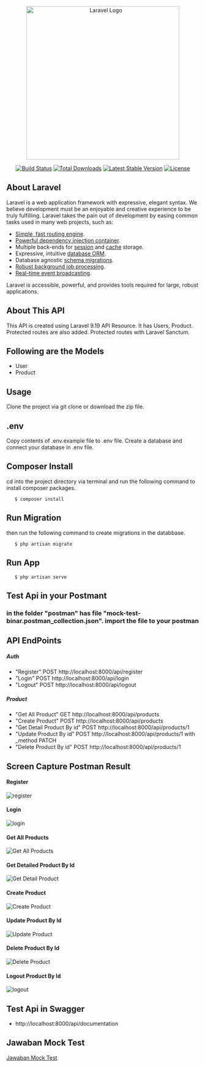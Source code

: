 <p align="center"><a href="https://laravel.com" target="_blank"><img src="https://raw.githubusercontent.com/laravel/art/master/logo-lockup/5%20SVG/2%20CMYK/1%20Full%20Color/laravel-logolockup-cmyk-red.svg" width="400" alt="Laravel Logo"></a></p>

<p align="center">
<a href="https://travis-ci.org/laravel/framework"><img src="https://travis-ci.org/laravel/framework.svg" alt="Build Status"></a>
<a href="https://packagist.org/packages/laravel/framework"><img src="https://img.shields.io/packagist/dt/laravel/framework" alt="Total Downloads"></a>
<a href="https://packagist.org/packages/laravel/framework"><img src="https://img.shields.io/packagist/v/laravel/framework" alt="Latest Stable Version"></a>
<a href="https://packagist.org/packages/laravel/framework"><img src="https://img.shields.io/packagist/l/laravel/framework" alt="License"></a>
</p>

## About Laravel

Laravel is a web application framework with expressive, elegant syntax. We believe development must be an enjoyable and creative experience to be truly fulfilling. Laravel takes the pain out of development by easing common tasks used in many web projects, such as:

-   [Simple, fast routing engine](https://laravel.com/docs/routing).
-   [Powerful dependency injection container](https://laravel.com/docs/container).
-   Multiple back-ends for [session](https://laravel.com/docs/session) and [cache](https://laravel.com/docs/cache) storage.
-   Expressive, intuitive [database ORM](https://laravel.com/docs/eloquent).
-   Database agnostic [schema migrations](https://laravel.com/docs/migrations).
-   [Robust background job processing](https://laravel.com/docs/queues).
-   [Real-time event broadcasting](https://laravel.com/docs/broadcasting).

Laravel is accessible, powerful, and provides tools required for large, robust applications.

## About This API

This API is created using Laravel 9.19 API Resource. It has Users, Product. Protected routes are also added. Protected routes with Laravel Sanctum.

## Following are the Models

-   User
-   Product

## Usage

Clone the project via git clone or download the zip file.

## .env

Copy contents of .env.example file to .env file. Create a database and connect your database in .env file.

## Composer Install

cd into the project directory via terminal and run the following command to install composer packages.

```
   $ composer install
```

## Run Migration

then run the following command to create migrations in the databbase.

```
   $ php artisan migrate
```

## Run App

```
   $ php artisan serve
```

## Test Api in your Postmant

### in the folder "postman" has file "mock-test-binar.postman_collection.json". import the file to your postman

## API EndPoints

##### Auth

-   "Register" POST http://localhost:8000/api/register
-   "Login" POST http://localhost:8000/api/login
-   "Logout" POST http://localhost:8000/api/logout

##### Product

-   "Get All Product" GET http://localhost:8000/api/products
-   "Create Product" POST http://localhost:8000/api/products
-   "Get Detail Product By id" POST http://localhost:8000/api/products/1
-   "Update Product By id" POST http://localhost:8000/api/products/1 with \_method PATCH
-   "Delete Product By id" POST http://localhost:8000/api/products/1

## Screen Capture Postman Result

#### Register

![register](https://github.com/dedenurr/mock-test-binar/blob/master/public/imagePostman/register.JPG)

#### Login

![login](https://github.com/dedenurr/mock-test-binar/blob/master/public/imagePostman/login.JPG)

#### Get All Products

![Get All Products](https://github.com/dedenurr/mock-test-binar/blob/master/public/imagePostman/getProduct.JPG)

#### Get Detailed Product By Id

![Get Detail Product](https://github.com/dedenurr/mock-test-binar/blob/master/public/imagePostman/getDetailProduct.JPG)

#### Create Product

![Create Product](https://github.com/dedenurr/mock-test-binar/blob/master/public/imagePostman/createProduct.JPG)

#### Update Product By Id

![Update Product](https://github.com/dedenurr/mock-test-binar/blob/master/public/imagePostman/updateProduct.JPG)

#### Delete Product By Id

![Delete Product](https://github.com/dedenurr/mock-test-binar/blob/master/public/imagePostman/deleteProduct.JPG)

#### Logout Product By Id

![logout](https://github.com/dedenurr/mock-test-binar/blob/master/public/imagePostman/logout.JPG)

## Test Api in Swagger

-   http://localhost:8000/api/documentation

## Jawaban Mock Test

[Jawaban Mock Test](https://github.com/dedenurr/mock-test-binar/blob/master/Jawaban_no_1-4_Dede_nurrahman_Mock-test-Binar-BackendDev.pdf)
